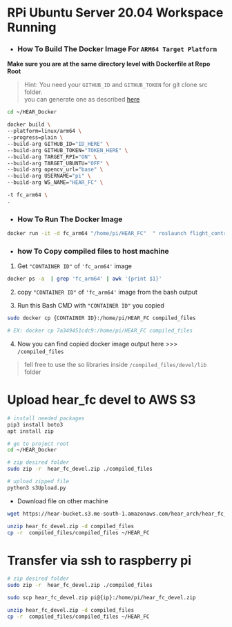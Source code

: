 # RPi Ubuntu Server 20.04 Workspace Running


- ### How To Build The Docker Image For ```ARM64 Target Platform``` 


**Make sure you are at the same directory level with Dockerfile at Repo Root**

> Hint: You need your ```GITHUB_ID``` and ```GITHUB_TOKEN``` for git clone src folder.\
you can generate one as described [here](https://docs.github.com/en/authentication/keeping-your-account-and-data-secure/managing-your-personal-access-tokens)
```bash 
cd ~/HEAR_Docker

docker build \
--platform=linux/arm64 \
--progress=plain \
--build-arg GITHUB_ID="ID_HERE" \
--build-arg GITHUB_TOKEN="TOKEN_HERE" \
--build-arg TARGET_RPI="ON" \
--build-arg TARGET_UBUNTU="OFF" \
--build-arg opencv_url="base" \
--build-arg USERNAME="pi" \
--build-arg WS_NAME="HEAR_FC" \

-t fc_arm64 \
.

```

- ### How To Run The Docker Image

```bash 
docker run -it -d fc_arm64 "/home/pi/HEAR_FC"  " roslaunch flight_controller flight_controller.launch DRONE_NAME:=UAV"
```


- ### how To Copy compiled files to host machine
1. Get ```"CONTAINER ID"``` of ```'fc_arm64'``` image
```bash 
docker ps -a  | grep 'fc_arm64' | awk '{print $1}'
```

2. copy ```"CONTAINER ID"``` of ```'fc_arm64'``` image from the bash output

3. Run this Bash CMD with ```"CONTAINER ID"``` you copied
```bash
sudo docker cp {CONTAINER ID}:/home/pi/HEAR_FC compiled_files

# EX: docker cp 7a349451cdc9:/home/pi/HEAR_FC compiled_files
```

4. Now you can find copied docker image output here >>> ```/compiled_files```

> fell free to use the so libraries inside ```/compiled_files/devel/lib``` folder


# Upload hear_fc devel to AWS S3

```bash
# install needed packages
pip3 install boto3
apt install zip

# go to project root
cd ~/HEAR_Docker

# zip desired folder
sudo zip -r  hear_fc_devel.zip ./compiled_files

# upload zipped file
python3 s3Upload.py


```
- Download file on other machine

```bash
wget https://hear-bucket.s3.me-south-1.amazonaws.com/hear_arch/hear_fc_devel.zip 

unzip hear_fc_devel.zip -d compiled_files
cp -r  compiled_files/compiled_files ~/HEAR_FC
```

# Transfer via ssh to raspberry pi

```bash
# zip desired folder
sudo zip -r  hear_fc_devel.zip ./compiled_files

sudo scp hear_fc_devel.zip pi@{ip}:/home/pi/hear_fc_devel.zip

unzip hear_fc_devel.zip -d compiled_files
cp -r  compiled_files/compiled_files ~/HEAR_FC

```

